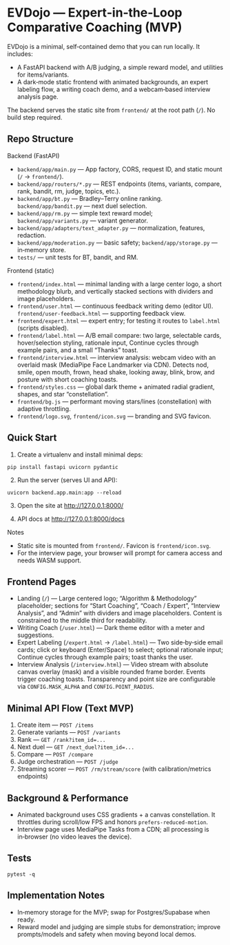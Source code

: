 # EVDojo — Expert‑in‑the‑Loop Comparative Coaching (MVP)

EVDojo is a minimal, self‑contained demo that you can run locally. It includes:

- A FastAPI backend with A/B judging, a simple reward model, and utilities for items/variants.
- A dark‑mode static frontend with animated backgrounds, an expert labeling flow, a writing coach demo, and a webcam‑based interview analysis page.

The backend serves the static site from `frontend/` at the root path (`/`). No build step required.

## Repo Structure

Backend (FastAPI)
- `backend/app/main.py` — App factory, CORS, request ID, and static mount (`/` → `frontend/`).
- `backend/app/routers/*.py` — REST endpoints (items, variants, compare, rank, bandit, rm, judge, topics, etc.).
- `backend/app/bt.py` — Bradley–Terry online ranking.  `backend/app/bandit.py` — next duel selection.
- `backend/app/rm.py` — simple text reward model; `backend/app/variants.py` — variant generator.
- `backend/app/adapters/text_adapter.py` — normalization, features, redaction.
- `backend/app/moderation.py` — basic safety; `backend/app/storage.py` — in‑memory store.
- `tests/` — unit tests for BT, bandit, and RM.

Frontend (static)
- `frontend/index.html` — minimal landing with a large center logo, a short methodology blurb, and vertically stacked sections with dividers and image placeholders.
- `frontend/user.html` — continuous feedback writing demo (editor UI).  `frontend/user-feedback.html` — supporting feedback view.
- `frontend/expert.html` — expert entry; for testing it routes to `label.html` (scripts disabled).
- `frontend/label.html` — A/B email compare: two large, selectable cards, hover/selection styling, rationale input, Continue cycles through example pairs, and a small “Thanks” toast.
- `frontend/interview.html` — interview analysis: webcam video with an overlaid mask (MediaPipe Face Landmarker via CDN). Detects nod, smile, open mouth, frown, head shake, looking away, blink, brow, and posture with short coaching toasts.
- `frontend/styles.css` — global dark theme + animated radial gradient, shapes, and star “constellation”.
- `frontend/bg.js` — performant moving stars/lines (constellation) with adaptive throttling.
- `frontend/logo.svg`, `frontend/icon.svg` — branding and SVG favicon.

## Quick Start

1) Create a virtualenv and install minimal deps:

```
pip install fastapi uvicorn pydantic
```

2) Run the server (serves UI and API):

```
uvicorn backend.app.main:app --reload
```

3) Open the site at http://127.0.0.1:8000/

4) API docs at http://127.0.0.1:8000/docs

Notes
- Static site is mounted from `frontend/`. Favicon is `frontend/icon.svg`.
- For the interview page, your browser will prompt for camera access and needs WASM support.

## Frontend Pages

- Landing (`/`) — Large centered logo; “Algorithm & Methodology” placeholder; sections for “Start Coaching”, “Coach / Expert”, “Interview Analysis”, and “Admin” with dividers and image placeholders. Content is constrained to the middle third for readability.
- Writing Coach (`/user.html`) — Dark theme editor with a meter and suggestions.
- Expert Labeling (`/expert.html` → `/label.html`) — Two side‑by‑side email cards; click or keyboard (Enter/Space) to select; optional rationale input; Continue cycles through example pairs; toast thanks the user.
- Interview Analysis (`/interview.html`) — Video stream with absolute canvas overlay (mask) and a visible rounded frame border. Events trigger coaching toasts. Transparency and point size are configurable via `CONFIG.MASK_ALPHA` and `CONFIG.POINT_RADIUS`.

## Minimal API Flow (Text MVP)

1. Create item — `POST /items`
2. Generate variants — `POST /variants`
3. Rank — `GET /rank?item_id=...`
4. Next duel — `GET /next_duel?item_id=...`
5. Compare — `POST /compare`
6. Judge orchestration — `POST /judge`
7. Streaming scorer — `POST /rm/stream/score` (with calibration/metrics endpoints)

## Background & Performance

- Animated background uses CSS gradients + a canvas constellation. It throttles during scroll/low FPS and honors `prefers-reduced-motion`.
- Interview page uses MediaPipe Tasks from a CDN; all processing is in‑browser (no video leaves the device).

## Tests

```
pytest -q
```

## Implementation Notes

- In‑memory storage for the MVP; swap for Postgres/Supabase when ready.
- Reward model and judging are simple stubs for demonstration; improve prompts/models and safety when moving beyond local demos.

